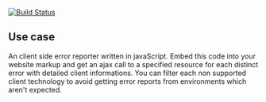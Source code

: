 <!-- #!/usr/bin/env markdown
-*- coding: utf-8 -*-

region header

Copyright Torben Sickert 16.12.2012

License
   This library written by Torben Sickert stand under a creative commons
   naming 3.0 unported license.
   see http://creativecommons.org/licenses/by/3.0/deed.de

endregion -->

[![Build Status](https://travis-ci.org/thaibault/errorReporter.svg?branch=master)](https://travis-ci.org/thaibault/errorReporter)

Use case
--------

An client side error reporter written in javaScript. Embed this code into your
website markup and get an ajax call to a specified resource for each distinct
error with detailed client informations. You can filter each non supported
client technology to avoid getting error reports from environments which aren't
expected.

<!-- region vim modline
vim: set tabstop=4 shiftwidth=4 expandtab:
vim: foldmethod=marker foldmarker=region,endregion:
endregion -->
